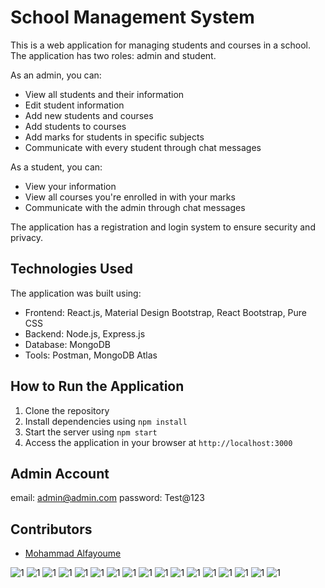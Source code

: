 # School Management System

This is a web application for managing students and courses in a school. The application has two roles: admin and student.

As an admin, you can:
- View all students and their information
- Edit student information
- Add new students and courses
- Add students to courses
- Add marks for students in specific subjects
- Communicate with every student through chat messages

As a student, you can:
- View your information
- View all courses you're enrolled in with your marks
- Communicate with the admin through chat messages

The application has a registration and login system to ensure security and privacy.

## Technologies Used

The application was built using:
- Frontend: React.js, Material Design Bootstrap, React Bootstrap, Pure CSS
- Backend: Node.js, Express.js
- Database: MongoDB
- Tools: Postman, MongoDB Atlas

## How to Run the Application

1. Clone the repository
2. Install dependencies using `npm install`
3. Start the server using `npm start`
4. Access the application in your browser at `http://localhost:3000`

## Admin Account

email: admin@admin.com
password: Test@123

## Contributors

- [Mohammad Alfayoume](https://github.com/mohammadalfayoume)


![1](./src/components/assets/17.png)
![1](./src/components/assets/15.png)
![1](./src/components/assets/16.png)
![1](./src/components/assets/1.png)
![1](./src/components/assets/2.png)
![1](./src/components/assets/3.png)
![1](./src/components/assets/4.png)
![1](./src/components/assets/5.png)
![1](./src/components/assets/6.png)
![1](./src/components/assets/7.png)
![1](./src/components/assets/8.png)
![1](./src/components/assets/9.png)
![1](./src/components/assets/10.png)
![1](./src/components/assets/11.png)
![1](./src/components/assets/12.png)
![1](./src/components/assets/13.png)
![1](./src/components/assets/14.png)
